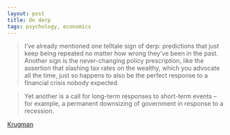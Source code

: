 ```yaml
---
layout: post
title: On derp
tags: psychology, economics
---
```


> I’ve already mentioned one telltale sign of derp: predictions that just keep being repeated no matter how wrong they’ve been in the past. Another sign is the never-changing policy prescription, like the assertion that slashing tax rates on the wealthy, which you advocate all the time, just so happens to also be the perfect response to a financial crisis nobody expected.

> Yet another is a call for long-term responses to short-term events – for example, a permanent downsizing of government in response to a recession.

[Krugman]

[Krugman]: http://nyti.ms/1HWtPV7